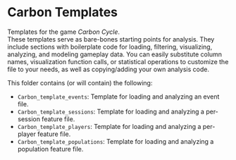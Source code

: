 # Carbon Templates

Templates for the game _Carbon Cycle_.  
These templates serve as bare-bones starting points for analysis.
They include sections with boilerplate code for loading, filtering, visualizing, analyzing, and modeling gameplay data.
You can easily substitute column names, visualization function calls, or statistical operations to customize the file to your needs, as well as copying/adding your own analysis code.

This folder contains (or will contain) the following:

- `Carbon_template_events`: Template for loading and analyzing an event file.
- `Carbon_template_sessions`: Template for loading and analyzing a per-session feature file.
- `Carbon_template_players`: Template for loading and analyzing a per-player feature file.
- `Carbon_template_populations`: Template for loading and analyzing a population feature file.
